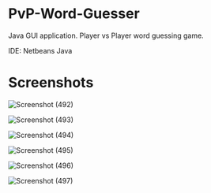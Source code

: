 # PvP-Word-Guesser
Java GUI application. Player vs Player word guessing game. 

IDE: Netbeans
Java


# Screenshots
![Screenshot (492)](https://user-images.githubusercontent.com/86308449/219416485-f94472ee-111a-4a01-9258-1a32e17b7395.png)

![Screenshot (493)](https://user-images.githubusercontent.com/86308449/219416718-fd2cda06-899c-4623-92e1-6af21f7642dd.png)

![Screenshot (494)](https://user-images.githubusercontent.com/86308449/219416929-9390bbca-4a4e-4ed0-9677-8819a9bfc106.png)

![Screenshot (495)](https://user-images.githubusercontent.com/86308449/219417151-7420f9fd-60b4-484a-af6a-d897c41a79d8.png)

![Screenshot (496)](https://user-images.githubusercontent.com/86308449/219417364-9a775e9a-9640-4739-9ae2-e3ae776a84b4.png)

![Screenshot (497)](https://user-images.githubusercontent.com/86308449/219417596-6c74547e-a536-438f-b690-303f7a3d09bc.png)
